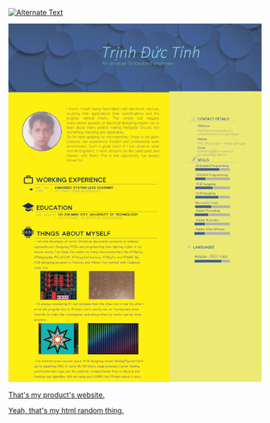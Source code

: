 

[![Alternate Text]({/BlogPostAssets/video/Capture.png})]({/BlogPostAssets/video/Untitled.mp4} "Link Title")

![](0001.jpg)

[That's my product's website.](http://ngoisaola.com)

[Yeah, that's my html random thing.](https://groutlloyd.github.io/Portfolio.html)

